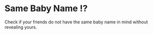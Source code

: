 # Same Baby Name !?
Check if your friends do not have the same baby name in mind without revealing yours.
